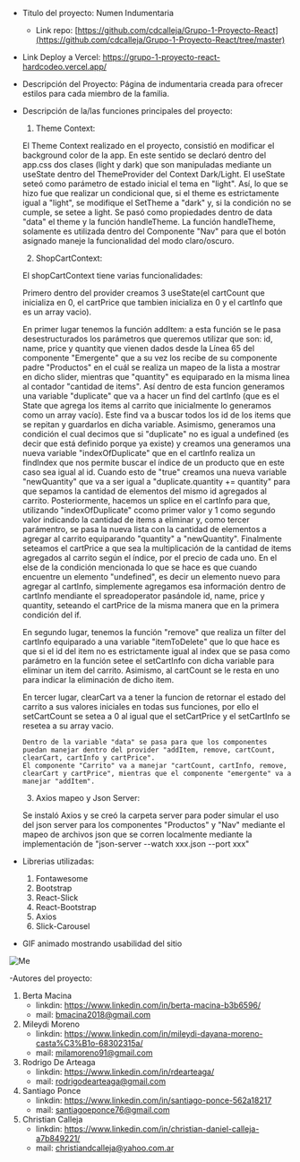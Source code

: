  - Titulo del proyecto: Numen Indumentaria
    - Link repo: [https://github.com/cdcalleja/Grupo-1-Proyecto-React](https://github.com/cdcalleja/Grupo-1-Proyecto-React/tree/master)

 - Link Deploy a Vercel: https://grupo-1-proyecto-react-hardcodeo.vercel.app/

 - Descripción del Proyecto: Página de indumentaria creada para ofrecer estilos para cada miembro de la familia.

 - Descripción de la/las funciones principales del proyecto: 

      1) Theme Context:

      El Theme Context realizado en el proyecto, consistió en modificar el background color de la app. En este sentido se declaró
      dentro del app.css dos clases (light y dark) que son manipuladas mediante un useState dentro del ThemeProvider del Context Dark/Light. El useState seteó como parámetro de estado inicial el tema en "light".
      Así, lo que se hizo fue que realizar un condicional que, si el theme es estrictamente igual a "light", se modifique el SetTheme a "dark" y, si la condición no se cumple, se setee a light.
      Se pasó como propiedades dentro de data "data" el theme y la función handleTheme.
      La función handleTheme, solamente es utilizada dentro del Componente "Nav" para que el botón asignado maneje la funcionalidad del modo claro/oscuro.

      2) ShopCartContext: 

      El shopCartContext tiene varias funcionalidades:

      Primero dentro del provider creamos 3 useState(el cartCount que inicializa en 0, el cartPrice que tambien inicializa en 0 y el cartInfo que es un array vacio).

      En primer lugar tenemos la función addItem: a esta función se le pasa desestructurados los parámetros que queremos utilizar que son: id, name, price y quantity que vienen dados desde la Línea 65 del componente "Emergente" que a su vez los recibe de su
      componente padre "Productos" en el cuál se realiza un mapeo de la lista a mostrar en dicho slider, mientras que "quantity" es equiparado en la misma linea al contador "cantidad de items".
      Así dentro de esta funcion generamos una variable "duplicate" que va a hacer un find del cartInfo (que es el State que agrega los items al carrito que inicialmente lo generamos como un array vacío). Este find va a buscar todos los id de los items que se repitan y guardarlos en dicha variable.
      Asimismo, generamos una condición el cual decimos que si "duplicate" no es igual a undefined (es decir que está definido porque ya existe) y creamos una generamos una nueva variable "indexOfDuplicate" que en el cartInfo realiza un findIndex que nos permite buscar el índice de un producto que en este caso sea igual al id. Cuando esto de "true" creamos una nueva variable "newQuantity" que va a ser igual a "duplicate.quantity += quantity" para que sepamos la cantidad de elementos del mismo id agregados al carrito.
      Posteriormente, hacemos un splice en el cartInfo para que, utilizando "indexOfDuplicate" ccomo primer valor y 1 como segundo valor indicando la cantidad de items a eliminar y, como tercer parámentro, se pasa la nueva lista con la cantidad de elementos a agregar al carrito equiparando "quantity" a "newQuantity".
      Finalmente seteamos el cartPrice a que sea la multiplicación de la cantidad de items agregados al carrito según el índice, por el precio de cada uno.
      En el else de la condición mencionada lo que se hace es que cuando encuentre un elemento "undefined", es decir un elemento nuevo para agregar al cartInfo, simplemente agregamos esa información dentro de cartInfo mendiante el spreadoperator pasándole id, name, price y quantity, seteando el cartPrice de la misma manera que en la primera condición del if.

      En segundo lugar, tenemos la función "remove" que realiza un filter del cartInfo equiparado a una variable "itemToDelete" que lo que hace es que si el id del item no es estrictamente igual al index que se pasa como parámetro en la función setee el setCartInfo con dicha variable para eliminar un item del carrito. 
      Asimismo, al cartCount se le resta en uno para indicar la eliminación de dicho item.

      En tercer lugar, clearCart va a tener la funcion de retornar el estado del carrito a sus valores iniciales en todas sus funciones, por ello el setCartCount se setea a 0 al igual que el setCartPrice y el setCartInfo se resetea a su array vacio.

       Dentro de la variable "data" se pasa para que los componentes puedan manejar dentro del provider "addItem, remove, cartCount, clearCart, cartInfo y cartPrice". 
       El componente "Carrito" va a manejar "cartCount, cartInfo, remove, clearCart y cartPrice", mientras que el componente "emergente" va a manejar "addItem".


      3) Axios mapeo y Json Server:

      Se instaló Axios y se creó la carpeta server para poder simular el uso del json server para los componentes "Productos" y "Nav" mediante el mapeo de archivos json que se corren localmente mediante la implementación de "json-server --watch xxx.json --port xxx"

 - Librerias utilizadas:
  
    1) Fontawesome
    2) Bootstrap
    3) React-Slick
    4) React-Bootstrap
    5) Axios
    6) Slick-Carousel

- GIF animado mostrando usabilidad del sitio

![Me](https://github.com/cdcalleja/Grupo-1-Proyecto-React/blob/3a64ffbe8a4f6447881ae425fe3bf3d0cb25553e/GIF%20Proyecto%20Grupo%201.gif)

-Autores del proyecto:
  1)  Berta Macina
      * linkdin: https://www.linkedin.com/in/berta-macina-b3b6596/
      * mail: bmacina2018@gmail.com
  2)  Mileydi Moreno
      * linkdin: https://www.linkedin.com/in/mileydi-dayana-moreno-casta%C3%B1o-68302315a/
      * mail: milamoreno91@gmail.com
  3)  Rodrigo De Arteaga
      * linkdin: https://www.linkedin.com/in/rdearteaga/
      * mail: rodrigodearteaga@gmail.com
  4)  Santiago Ponce
      * linkdin: https://www.linkedin.com/in/santiago-ponce-562a18217
      * mail: santiagoeponce76@gmail.com
  5)  Christian Calleja
      * linkdin: https://www.linkedin.com/in/christian-daniel-calleja-a7b849221/
      * mail: christiandcalleja@yahoo.com.ar





